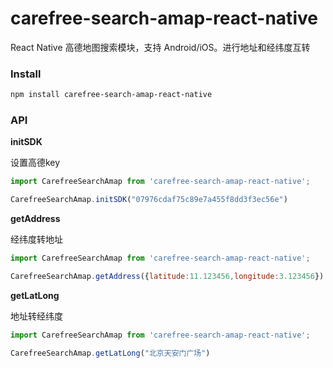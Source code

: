 # carefree-search-amap-react-native

React Native 高德地图搜索模块，支持 Android/iOS。进行地址和经纬度互转
### Install

```bash
npm install carefree-search-amap-react-native
```

### API

**initSDK**

设置高德key

```js
import CarefreeSearchAmap from 'carefree-search-amap-react-native';

CarefreeSearchAmap.initSDK("07976cdaf75c89e7a455f8dd3f3ec56e")

```


**getAddress**

经纬度转地址

```js
import CarefreeSearchAmap from 'carefree-search-amap-react-native';

CarefreeSearchAmap.getAddress({latitude:11.123456,longitude:3.123456})
```

**getLatLong**

地址转经纬度

```js
import CarefreeSearchAmap from 'carefree-search-amap-react-native';

CarefreeSearchAmap.getLatLong("北京天安门广场")

```
